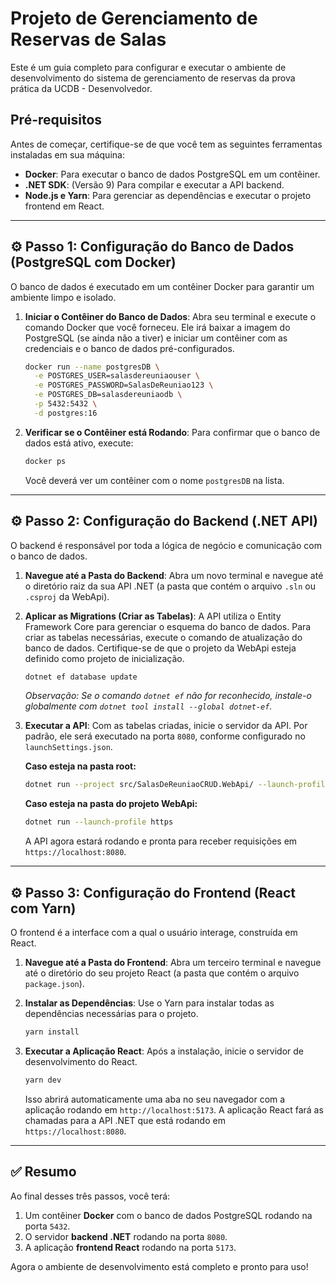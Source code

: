# Projeto de Gerenciamento de Reservas de Salas

Este é um guia completo para configurar e executar o ambiente de desenvolvimento do sistema de gerenciamento de reservas da prova prática da UCDB - Desenvolvedor.

##  Pré-requisitos

Antes de começar, certifique-se de que você tem as seguintes ferramentas instaladas em sua máquina:

- **Docker**: Para executar o banco de dados PostgreSQL em um contêiner.
- **.NET SDK**: (Versão 9) Para compilar e executar a API backend.
- **Node.js e Yarn**: Para gerenciar as dependências e executar o projeto frontend em React.

---

## ⚙️ Passo 1: Configuração do Banco de Dados (PostgreSQL com Docker)

O banco de dados é executado em um contêiner Docker para garantir um ambiente limpo e isolado.

1.  **Iniciar o Contêiner do Banco de Dados**:
    Abra seu terminal e execute o comando Docker que você forneceu. Ele irá baixar a imagem do PostgreSQL (se ainda não a tiver) e iniciar um contêiner com as credenciais e o banco de dados pré-configurados.

    ```bash
    docker run --name postgresDB \
      -e POSTGRES_USER=salasdereuniaouser \
      -e POSTGRES_PASSWORD=SalasDeReuniao123 \
      -e POSTGRES_DB=salasdereuniaodb \
      -p 5432:5432 \
      -d postgres:16
    ```

2.  **Verificar se o Contêiner está Rodando**:
    Para confirmar que o banco de dados está ativo, execute:

    ```bash
    docker ps
    ```

    Você deverá ver um contêiner com o nome `postgresDB` na lista.

---

## ⚙️ Passo 2: Configuração do Backend (.NET API)

O backend é responsável por toda a lógica de negócio e comunicação com o banco de dados.

1.  **Navegue até a Pasta do Backend**:
    Abra um novo terminal e navegue até o diretório raiz da sua API .NET (a pasta que contém o arquivo `.sln` ou `.csproj` da WebApi).

2.  **Aplicar as Migrations (Criar as Tabelas)**:
    A API utiliza o Entity Framework Core para gerenciar o esquema do banco de dados. Para criar as tabelas necessárias, execute o comando de atualização do banco de dados. Certifique-se de que o projeto da WebApi esteja definido como projeto de inicialização.

    ```bash
    dotnet ef database update
    ```

    *Observação: Se o comando `dotnet ef` não for reconhecido, instale-o globalmente com `dotnet tool install --global dotnet-ef`.*

3.  **Executar a API**:
    Com as tabelas criadas, inicie o servidor da API. Por padrão, ele será executado na porta `8080`, conforme configurado no `launchSettings.json`.
    
    **Caso esteja na pasta root:**
    ```bash
    dotnet run --project src/SalasDeReuniaoCRUD.WebApi/ --launch-profile https
    ```
    **Caso esteja na pasta do projeto WebApi:**
    ```bash
    dotnet run --launch-profile https
    ```
    A API agora estará rodando e pronta para receber requisições em `https://localhost:8080`.

---

## ⚙️ Passo 3: Configuração do Frontend (React com Yarn)

O frontend é a interface com a qual o usuário interage, construída em React.

1.  **Navegue até a Pasta do Frontend**:
    Abra um terceiro terminal e navegue até o diretório do seu projeto React (a pasta que contém o arquivo `package.json`).

2.  **Instalar as Dependências**:
    Use o Yarn para instalar todas as dependências necessárias para o projeto.

    ```bash
    yarn install
    ```

3.  **Executar a Aplicação React**:
    Após a instalação, inicie o servidor de desenvolvimento do React.

    ```bash
    yarn dev
    ```

    Isso abrirá automaticamente uma aba no seu navegador com a aplicação rodando em `http://localhost:5173`. A aplicação React fará as chamadas para a API .NET que está rodando em `https://localhost:8080`.

---

## ✅ Resumo

Ao final desses três passos, você terá:

1.  Um contêiner **Docker** com o banco de dados PostgreSQL rodando na porta `5432`.
2.  O servidor **backend .NET** rodando na porta `8080`.
3.  A aplicação **frontend React** rodando na porta `5173`.

Agora o ambiente de desenvolvimento está completo e pronto para uso!
